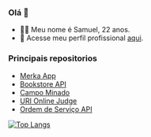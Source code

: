 ### Olá 👋

- :man_technologist: Meu nome é Samuel, 22 anos.
- :briefcase: Acesse meu perfil profissional [aqui](https://www.linkedin.com/in/samuel-figueiredo-de-andrade/).

### Principais repositorios

- [Merka App](https://github.com/nicolasarcas/merka_app)
- [Bookstore API](https://github.com/samueljml/bookstore-api)
- [Campo Minado](https://github.com/samueljml/CampoMinado)
- [URI Online Judge](https://github.com/samueljml/URI-Online-Judge)
- [Ordem de Serviço API](https://github.com/samueljml/ordem-servico-rest-api)

[![Top Langs](https://github-readme-stats.vercel.app/api/top-langs/?username=samueljml&layout=compact)](https://camo.githubusercontent.com/6ec89ae093256072a2f74a49aa49d69a89699f073c9a94bb933bd3f3805c2e8a/68747470733a2f2f6769746875622d726561646d652d73746174732e76657263656c2e6170702f6170692f746f702d6c616e67732f3f757365726e616d653d73616d75656c6a6d6c266c61796f75743d636f6d70616374)
